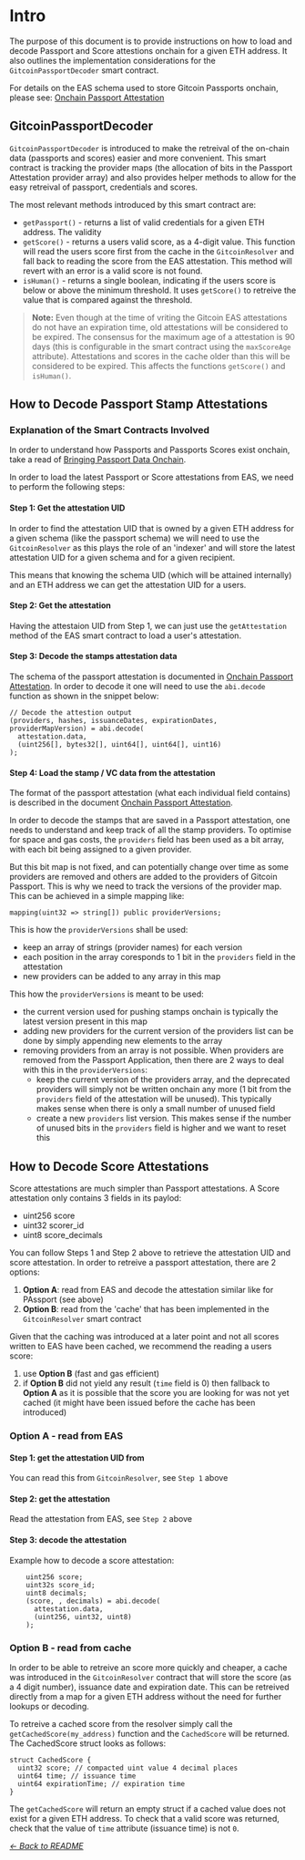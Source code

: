 # Intro

The purpose of this document is to provide instructions on how to load and decode Passport and Score attestions onchain for a given ETH address. It also outlines the implementation considerations for the `GitcoinPassportDecoder` smart contract.

For details on the EAS schema used to store Gitcoin Passports onchain, please see: [Onchain Passport Attestation](./01-onchain-passport-attestation.md)

## GitcoinPassportDecoder

`GitcoinPassportDecoder` is introduced to make the retreival of the on-chain data (passports and scores) easier and more convenient. This smart contract is tracking the provider maps (the allocation of bits in the Passport Attestation provider array) and also provides helper methods to allow for the easy retreival of passport, credentials and scores.

The most relevant methods introduced by this smart contract are:

- `getPassport()` - returns a list of valid credentials for a given ETH address. The validity
- `getScore()` - returns a users valid score, as a 4-digit value. This function will read the users score first from the cache in the `GitcoinResolver` and fall back to reading the score from the EAS attestation. This method will revert with an error is a valid score is not found.
- `isHuman()` - returns a single boolean, indicating if the users score is below or above the minimum threshold. It uses `getScore()` to retreive the value that is compared against the threshold.

> **Note:** Even though at the time of vriting the Gitcoin EAS attestations do not have an expiration time, old attestations will be considered to be expired. The consensus for the maximum age of a attestation is 90 days (this is configurable in the smart contract using the `maxScoreAge` attribute). Attestations and scores in the cache older than this will be considered to be expired.
> This affects the functions `getScore()` and `isHuman()`.

## How to Decode Passport Stamp Attestations

### Explanation of the Smart Contracts Involved

In order to understand how Passports and Passports Scores exist onchain, take a read of [Bringing Passport Data Onchain](./00-onchain-data.md#bringing-passport-data-onchain).

In order to load the latest Passport or Score attestations from EAS, we need to perform the following steps:

#### Step 1: Get the attestation UID

In order to find the attestation UID that is owned by a given ETH address for a given schema (like the passport schema) we will need to use the `GitcoinResolver` as this plays the role of an 'indexer' and will store the latest attestation UID for a given schema and for a given recipient.

This means that knowing the schema UID (which will be attained internally) and an ETH address we can get the attestation UID for a users.

#### Step 2: Get the attestation

Having the attestaion UID from Step 1, we can just use the `getAttestation` method of the EAS smart contract to load a user's attestation.

#### Step 3: Decode the stamps attestation data

The schema of the passport attestation is documented in [Onchain Passport Attestation](./01-onchain-passport-attestation.md). In order to decode it one will need to use the `abi.decode` function as shown in the snippet below:

```sol
// Decode the attestion output
(providers, hashes, issuanceDates, expirationDates, providerMapVersion) = abi.decode(
  attestation.data,
  (uint256[], bytes32[], uint64[], uint64[], uint16)
);
```

#### Step 4: Load the stamp / VC data from the attestation

The format of the passport attestation (what each individual field contains) is described in the document [Onchain Passport Attestation](./01-onchain-passport-attestation.md).

In order to decode the stamps that are saved in a Passport attestation, one needs to understand and keep track of all the stamp providers.
To optimise for space and gas costs, the `providers` field has been used as a bit array, with each bit being assigned to a given provider.

But this bit map is not fixed, and can potentially change over time as some providers are removed and others are added to the providers of Gitcoin Passport.
This is why we need to track the versions of the provider map. This can be achieved in a simple mapping like:

```sol
mapping(uint32 => string[]) public providerVersions;
```

This is how the `providerVersions` shall be used:

- keep an array of strings (provider names) for each version
- each position in the array coresponds to 1 bit in the `providers` field in the attestation
- new providers can be added to any array in this map

This how the `providerVersions` is meant to be used:

- the current version used for pushing stamps onchain is typically the latest version present in this map
- adding new providers for the current version of the providers list can be done by simply appending new elements to the array
- removing providers from an array is not possible. When providers are removed from the Passport Application, then there are 2 ways to deal with this in the `providerVersions`:
  - keep the current version of the providers array, and the deprecated providers will simply not be written onchain any more (1 bit from the `providers` field of the attestation will be unused). This typically makes sense when there is only a small number of unused field
  - create a new `providers` list version. This makes sense if the number of unused bits in the `providers` field is higher and we want to reset this

## How to Decode Score Attestations

Score attestations are much simpler than Passport attestations. A Score attestation only contains 3 fields in its paylod:

- uint256 score
- uint32 scorer_id
- uint8 score_decimals

You can follow Steps 1 and Step 2 above to retrieve the attestation UID and score attestation.
In order to retreive a passport attestation, there are 2 options:

1. **Option A**: read from EAS and decode the attestation similar like for PAssport (see above)
2. **Option B**: read from the 'cache' that has been implemented in the `GitcoinResolver` smart contract

Given that the caching was introduced at a later point and not all scores written to EAS have been cached, we recommend the reading a users score:

1. use **Option B** (fast and gas efficient)
2. if **Option B** did not yield any result (`time` field is 0) then fallback to **Option A** as it is possible that the score you are looking for was not yet cached (it might have been issued before the cache has been introduced)

### Option A - read from EAS

#### Step 1: get the attestation UID from

You can read this from `GitcoinResolver`, see `Step 1` above

#### Step 2: get the attestation

Read the attestation from EAS, see `Step 2` above

#### Step 3: decode the attestation

Example how to decode a score attestation:

```sol
    uint256 score;
    uint32s score_id;
    uint8 decimals;
    (score, , decimals) = abi.decode(
      attestation.data,
      (uint256, uint32, uint8)
    );
```

### Option B - read from cache

In order to be able to retreive an score more quickly and cheaper, a cache was introduced in the `GitcoinResolver` contract that will store the score (as a 4 digit number), issuance date and expiration date. This can be retreived directly from a map for a given ETH address without the need for further lookups or decoding.

To retreive a cached score from the resolver simply call the `getCachedScore(my_address)` function and the `CachedScore` will be returned. The CachedScore struct looks as follows:

```sol
struct CachedScore {
  uint32 score; // compacted uint value 4 decimal places
  uint64 time; // issuance time
  uint64 expirationTime; // expiration time
}
```

The `getCachedScore` will return an empty struct if a cached value does not exist for a given ETH address. To check that a valid score was returned, check that the value of `time` attribute (issuance time) is not `0`.

_[← Back to README](..#other-topics)_

```

```
